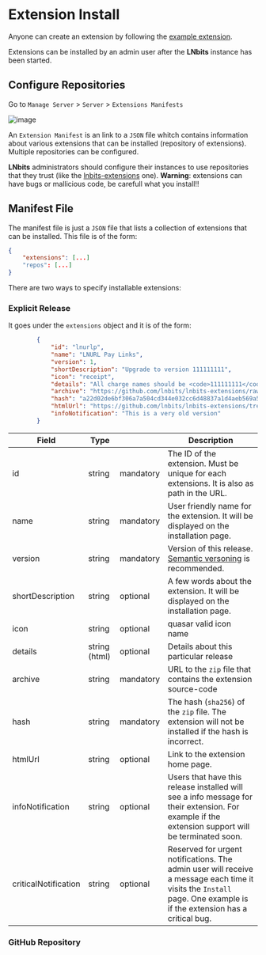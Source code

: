 # Extension Install

Anyone can create an extension by following the [example extension](https://github.com/lnbits/lnbits/tree/extension_install_02/lnbits/extensions/example).

Extensions can be installed by an admin user after the **LNbits** instance has been started.

## Configure Repositories

Go to `Manage Server` > `Server` > `Extensions Manifests`

![image](https://user-images.githubusercontent.com/2951406/213494038-e8152d8e-61f2-4cb7-8b5f-361fc3f9a31f.png)


An `Extension Manifest` is an link to a `JSON` file whitch contains information about various extensions that can be installed (repository of extensions).
Multiple repositories can be configured.


**LNbits** administrators should configure their instances to use repositories that they trust (like the [lnbits-extensions](https://github.com/lnbits/lnbits-extensions/) one). **Warning**: extensions can have bugs or mallicious code, be carefull what you install!!

## Manifest File
The manifest file is just a `JSON` file that lists a collection of extensions that can be installed. This file is of the form:

```json
{
    "extensions": [...]
    "repos": [...]
}
```

There are two ways to specify installable extensions:

### Explicit Release
It goes under the `extensions` object and it is of the form:
```json
        {
            "id": "lnurlp",
            "name": "LNURL Pay Links",
            "version": 1,
            "shortDescription": "Upgrade to version 111111111",
            "icon": "receipt",
            "details": "All charge names should be <code>111111111</code>. API panel must show: <br>",
            "archive": "https://github.com/lnbits/lnbits-extensions/raw/main/new/lnurlp/1/lnurlp.zip",
            "hash": "a22d02de6bf306a7a504cd344e032cc6d48837a1d4aeb569a55a57507bf9a43a",
            "htmlUrl": "https://github.com/lnbits/lnbits-extensions/tree/main/new/lnurlp/1",
            "infoNotification": "This is a very old version"
        }
```

| Field                | Type          |           | Description                                                                                                                                                          |
|----------------------|---------------|-----------|----------------------------------------------------------------------------------------------------------------------------------------------------------------------|
| id                   | string        | mandatory | The ID of the extension. Must be unique for each extensions. It is also as path in the URL.                                                                          |
| name                 | string        | mandatory | User friendly name for the extension. It will be displayed on the installation page.                                                                                 |
| version              | string        | mandatory | Version of this release. [Semantic versoning](https://semver.org/) is recommended.                                                                                   |
| shortDescription     | string        | optional  | A few words about the extension. It will be displayed on the installation page.                                                                                      |
| icon                 | string        | optional  | quasar valid icon name                                                                                                                                               |
| details              | string (html) | optional  | Details about this particular release                                                                                                                                |
| archive              | string        | mandatory | URL to the `zip` file that contains the extension source-code                                                                                                        |
| hash                 | string        | mandatory | The hash (`sha256`) of the `zip` file. The extension will not be installed if the hash is incorrect.                                                                 |
| htmlUrl              | string        | optional  | Link to the extension home page.                                                                                                                                     |
| infoNotification     | string        | optional  | Users that have this release installed will see a info message for their extension. For example if the extension support will be terminated soon.                    |
| criticalNotification | string        | optional  | Reserved for urgent notifications. The admin user will receive a message each time it visits the `Install` page. One example is if the extension has a critical bug. |


### GitHub Repository
